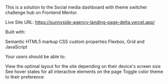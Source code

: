 This is a solution to the Social media dashboard with theme switcher challenge hub on Frontend Mentor.

Live Site URL: https://sunnyside-agency-landing-page-delta.vercel.app/

Built with:

Semantic HTML5 markup CSS custom properties Flexbox, Grid and JavaScript

Your users should be able to:

View the optimal layout for the site depending on their device's screen size
See hover states for all interactive elements on the page
Toggle color theme to their preference
